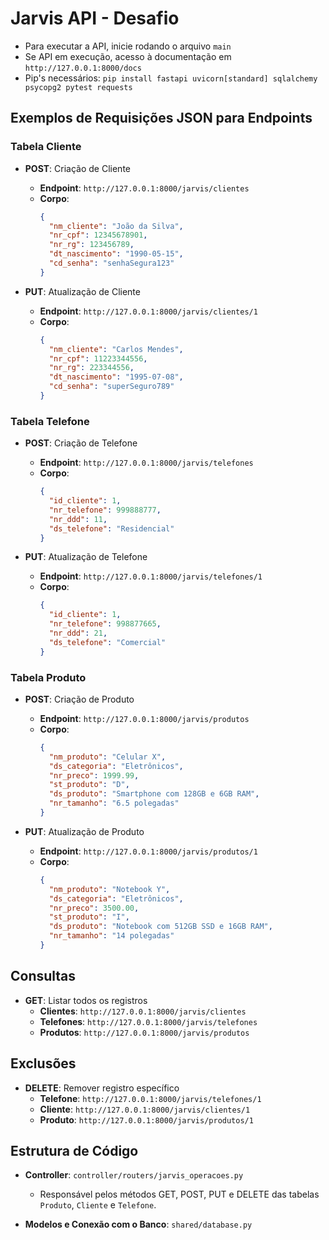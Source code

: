 # Jarvis API - Desafio

- Para executar a API, inicie rodando o arquivo `main`
- Se API em execução, acesso à documentação em `http://127.0.0.1:8000/docs`
- Pip's necessários: `pip install fastapi uvicorn[standard] sqlalchemy psycopg2 pytest requests` 

## Exemplos de Requisições JSON para Endpoints

### Tabela Cliente
- **POST**: Criação de Cliente  
  - **Endpoint**: `http://127.0.0.1:8000/jarvis/clientes`  
  - **Corpo**:
    ```json
    {
      "nm_cliente": "João da Silva",
      "nr_cpf": 12345678901,
      "nr_rg": 123456789,
      "dt_nascimento": "1990-05-15",
      "cd_senha": "senhaSegura123"
    }
    ```

- **PUT**: Atualização de Cliente  
  - **Endpoint**: `http://127.0.0.1:8000/jarvis/clientes/1`  
  - **Corpo**:
    ```json
    {
      "nm_cliente": "Carlos Mendes",
      "nr_cpf": 11223344556,
      "nr_rg": 223344556,
      "dt_nascimento": "1995-07-08",
      "cd_senha": "superSeguro789"
    }
    ```

### Tabela Telefone
- **POST**: Criação de Telefone  
  - **Endpoint**: `http://127.0.0.1:8000/jarvis/telefones`  
  - **Corpo**:
    ```json
    {
      "id_cliente": 1,
      "nr_telefone": 999888777,
      "nr_ddd": 11,
      "ds_telefone": "Residencial"
    }
    ```

- **PUT**: Atualização de Telefone  
  - **Endpoint**: `http://127.0.0.1:8000/jarvis/telefones/1`  
  - **Corpo**:
    ```json
    {
      "id_cliente": 1,
      "nr_telefone": 998877665,
      "nr_ddd": 21,
      "ds_telefone": "Comercial"
    }
    ```

### Tabela Produto
- **POST**: Criação de Produto  
  - **Endpoint**: `http://127.0.0.1:8000/jarvis/produtos`  
  - **Corpo**:
    ```json
    {
      "nm_produto": "Celular X",
      "ds_categoria": "Eletrônicos",
      "nr_preco": 1999.99,
      "st_produto": "D",
      "ds_produto": "Smartphone com 128GB e 6GB RAM",
      "nr_tamanho": "6.5 polegadas"
    }
    ```

- **PUT**: Atualização de Produto  
  - **Endpoint**: `http://127.0.0.1:8000/jarvis/produtos/1`  
  - **Corpo**:
    ```json
    {
      "nm_produto": "Notebook Y",
      "ds_categoria": "Eletrônicos",
      "nr_preco": 3500.00,
      "st_produto": "I",
      "ds_produto": "Notebook com 512GB SSD e 16GB RAM",
      "nr_tamanho": "14 polegadas"
    }
    ```

## Consultas
- **GET**: Listar todos os registros
  - **Clientes**: `http://127.0.0.1:8000/jarvis/clientes`
  - **Telefones**: `http://127.0.0.1:8000/jarvis/telefones`
  - **Produtos**: `http://127.0.0.1:8000/jarvis/produtos`

## Exclusões
- **DELETE**: Remover registro específico
  - **Telefone**: `http://127.0.0.1:8000/jarvis/telefones/1`
  - **Cliente**: `http://127.0.0.1:8000/jarvis/clientes/1`
  - **Produto**: `http://127.0.0.1:8000/jarvis/produtos/1`

## Estrutura de Código
- **Controller**: `controller/routers/jarvis_operacoes.py`  
  - Responsável pelos métodos GET, POST, PUT e DELETE das tabelas `Produto`, `Cliente` e `Telefone`.

- **Modelos e Conexão com o Banco**: `shared/database.py`
